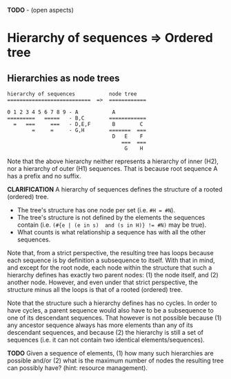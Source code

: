 
**TODO** - (open aspects)

<!-- ======================================================================= -->
# Hierarchy of sequences => Ordered tree

<!-- ======================================================================= -->
## Hierarchies as node trees

```
hierarchy of sequences           node tree
===========================  =>  ============

0 1 2 3 4 5 6 7 8 9 - A           A
=========   =====   - B,C        ============
  =   ===     ===   - D,E,F       B        C
        =     =     - G,H        =======  ===
                                  D   E    F
                                     ===  ===
                                      G    H
```

Note that the above hierarchy neither represents a hierarchy of inner (H2),
nor a hierarchy of outer (H1) sequences. That is because root sequence A has
a prefix and no suffix.

**CLARIFICATION**
A hierarchy of sequences defines the structure of a rooted (ordered) tree.

* The tree's structure has one node per set (i.e. `#H = #N`).
* The tree's structure is not defined by the elements the sequences
  contain (i.e. `(#{e | (e in s)  and (s in H)} != #N)` may be true).
* What counts is what relationship a sequence has with all the other sequences.

Note that, from a strict perspective, the resulting tree has loops because each
sequence is by definition a subsequence to itself. With that in mind, and except
for the root node, each node within the structure that such a hierarchy defines
has exactly two parent nodes: (1) the node itself, and (2) another node.
However, and even under that strict perspective, the structure minus all the
loops is that of a rooted (ordered) tree.

Note that the structure such a hierarchy defines has no cycles. In order to
have cycles, a parent sequence would also have to be a subsequence to one of
its descendant sequences. That however is not possible because (1) any ancestor
sequence always has more elements than any of its descendant sequences, and
because (2) the hierarchy is still a set of sequences (i.e. it can not contain
two identical elements/sequences).

**TODO**
Given a sequence of elements, (1) how many such hierarchies are possible and/or
(2) what is the maximum number of nodes the resulting tree can possibly have?
(hint: resource management).
